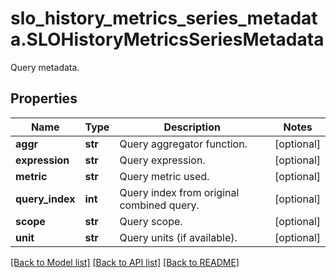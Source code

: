 # slo_history_metrics_series_metadata.SLOHistoryMetricsSeriesMetadata

Query metadata.
## Properties
Name | Type | Description | Notes
------------ | ------------- | ------------- | -------------
**aggr** | **str** | Query aggregator function. | [optional] 
**expression** | **str** | Query expression. | [optional] 
**metric** | **str** | Query metric used. | [optional] 
**query_index** | **int** | Query index from original combined query. | [optional] 
**scope** | **str** | Query scope. | [optional] 
**unit** | **str** | Query units (if available). | [optional] 

[[Back to Model list]](../README.md#documentation-for-models) [[Back to API list]](../README.md#documentation-for-api-endpoints) [[Back to README]](../README.md)


